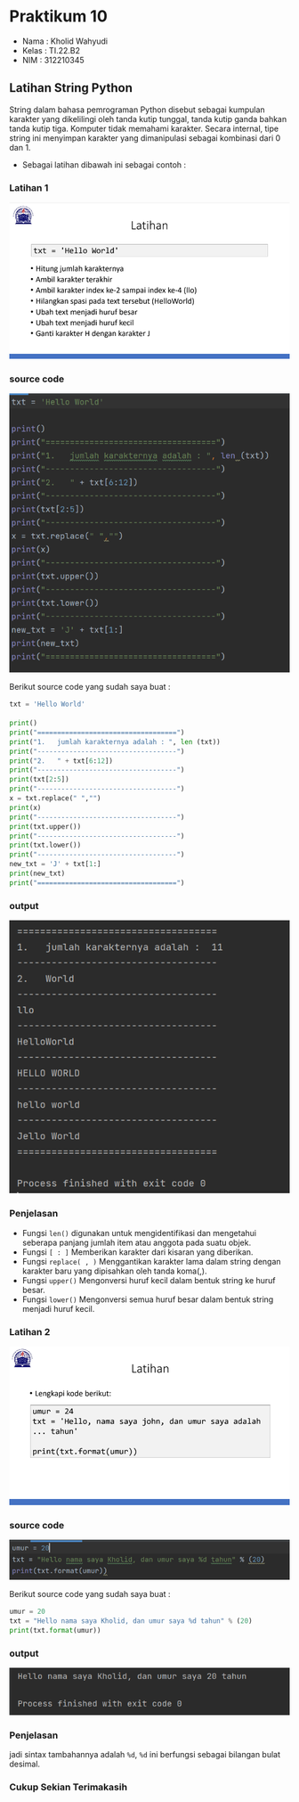 # Praktikum 10
* Nama : Kholid Wahyudi
* Kelas : TI.22.B2
* NIM : 312210345

## Latihan String Python

<p> String dalam bahasa pemrograman Python disebut sebagai kumpulan karakter yang dikelilingi oleh tanda kutip tunggal, tanda kutip ganda bahkan tanda kutip tiga. Komputer tidak memahami karakter. Secara internal, tipe string ini menyimpan karakter yang dimanipulasi sebagai kombinasi dari 0 dan 1. </p>

* Sebagai latihan dibawah ini sebagai contoh :
### Latihan 1
![img 1](project14/l1.png)
### source code
![img 2](project14/1.png)

Berikut source code yang sudah saya buat :
```Python
txt = 'Hello World'

print()
print("===================================")
print("1.   jumlah karakternya adalah : ", len (txt))
print("-----------------------------------")
print("2.   " + txt[6:12])
print("-----------------------------------")
print(txt[2:5])
print("-----------------------------------")
x = txt.replace(" ","")
print(x)
print("-----------------------------------")
print(txt.upper())
print("-----------------------------------")
print(txt.lower())
print("-----------------------------------")
new_txt = 'J' + txt[1:]
print(new_txt)
print("===================================")
```
### output
![img 3](project14/hs1.png)
### Penjelasan

* Fungsi `len()` digunakan untuk mengidentifikasi dan mengetahui seberapa panjang jumlah item atau anggota pada suatu objek.
* Fungsi `[ : ]` Memberikan karakter dari kisaran yang diberikan.
* Fungsi `replace( , )` Menggantikan karakter lama dalam string dengan karakter baru yang dipisahkan oleh tanda koma(,).
* Fungsi `upper()` Mengonversi huruf kecil dalam bentuk string ke huruf besar.
* Fungsi `lower()` Mengonversi semua huruf besar dalam bentuk string menjadi huruf kecil.

### Latihan 2
![img 4](project14/l2.png)
### source code
![img 5](project14/2.png)

Berikut source code yang sudah saya buat :
```Python
umur = 20
txt = "Hello nama saya Kholid, dan umur saya %d tahun" % (20)
print(txt.format(umur))
```
### output
![img 6](project14/hs2.png)
### Penjelasan

jadi sintax tambahannya adalah `%d`, `%d` ini berfungsi sebagai bilangan bulat desimal.

### Cukup Sekian Terimakasih 